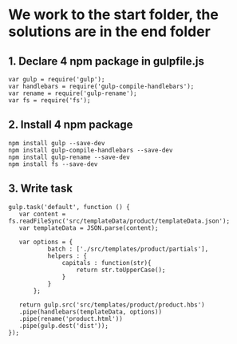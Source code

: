 # We work to the start folder, the solutions are in the end folder

## 1. Declare 4 npm package in gulpfile.js
```
var gulp = require('gulp');
var handlebars = require('gulp-compile-handlebars');
var rename = require('gulp-rename');
var fs = require('fs');
```

## 2. Install 4 npm package

```
npm install gulp --save-dev
npm install gulp-compile-handlebars --save-dev
npm install gulp-rename --save-dev
npm install fs --save-dev
```

## 3. Write task

```
gulp.task('default', function () {
   var content = fs.readFileSync('src/templateData/product/templateData.json');
   var templateData = JSON.parse(content);

   var options = {
           batch : ['./src/templates/product/partials'],
           helpers : {
               capitals : function(str){
                   return str.toUpperCase();
               }
           }
       };
  
   return gulp.src('src/templates/product/product.hbs')
   .pipe(handlebars(templateData, options))
   .pipe(rename('product.html'))
   .pipe(gulp.dest('dist'));
});
```